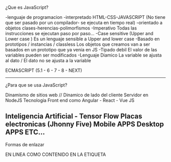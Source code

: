 ¿Que es JavaScript?

-lenguaje de programacion 
-interpretado 
HTML-CSS-JAVASCRIPT (No tiene que ser pasado por un compilador- se ejecuta en tiempo real)
-orientado a objetos
clases-herencias-polimorfismos
-Imperativo 
Todas las instrucciones se ejecutan paso por paso...
-Case sensitive (Upper and Lower case )
Es un lenguaje sensible a Upper and lower case
-Basado en prototipos / instancias / classless
Los objetos que creamos van a ser basados en un prototipo que ya venia en JS 
-Tipado debil
El valor de las variables pueden ser modificados
-Lenguaje Diamico
La variable se ajusta al dato / El dato no se ajusta a la variable

ECMASCRIPT (5.1 - 6 - 7 - 8 - NEXT)

-----------------------------------------------------------------------------------------------------------------

¿Para que se usa JavaScript?

Dinamismo de sitios web // Dinamico de lado del cliente
Servidor en NodeJS
Tecnologia Front end como Angular - React - Vue JS

Inteligencia Artificial - Tensor Flow
Placas electronicas (Jhonny Five)
Mobile APPS
Desktop APPS
ETC...
-----------------------------------------------------------------------------------------------------------------

Formas de enlazar

EN LINEA
COMO CONTENIDO EN LA ETIQUETA <SCRIPT>
COMO CONTENIDO EN UN ARCHIVO FORMATO.JS
CON UN require

-----------------------------------------------------------------------------------------------------------------
Variables
<var> alcance global
<let> Limita el alcance del scope 
<const> constante 
string = cadena de texto 
Texto cualquiera
number = numeros
booleanos = true o false 
casos especiales de datos: undefined, null, NaN
-----------------------------------------------------------------------------------------------------------------

